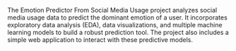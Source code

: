 The Emotion Predictor From Social Media Usage project analyzes social media usage data to predict the dominant emotion of a user. It incorporates exploratory data analysis (EDA), data visualizations, and multiple machine learning models to build a robust prediction tool. The project also includes a simple web application to interact with these predictive models.
